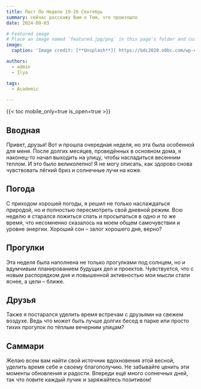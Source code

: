 ```yaml
---
title: Пост По Неделе 19-26 Сентябрь
summary: cейчас расскажу Вам о Том, что произошло
date: 2024-09-03

# Featured image
# Place an image named `featured.jpg/png` in this page's folder and customize its options here.
image:
  caption: 'Image credit: [**Unsplash**]( https://bdc2020.o0bc.com/wp-content/uploads/2021/07/Boston-Weather-60eb52697f47c-768x432.jpg?width=800)'

authors:
  - admin
  - Ilya

tags:
  - Academic
  
---
```



{{< toc mobile_only=true is_open=true >}}


## Вводная

Привет, друзья! Вот и прошла очередная неделя, но эта была особенной для меня. После долгих месяцев, проведённых в основном дома, я наконец-то начал выходить на улицу, чтобы насладиться весенним теплом. И это было великолепно! Я не могу описать, как здорово снова чувствовать лёгкий бриз и солнечные лучи на коже.

## Погода

С приходом хорошей погоды, я решил не только наслаждаться природой, но и полностью пересмотреть свой дневной режим. Всю неделю я старался ложиться спать и просыпаться в одно и то же время, что несомненно сказалось на моем общем самочувствии и уровне энергии. Хороший сон – залог хорошего дня, верно?

## Прогулки

Эта неделя была наполнена не только прогулками под солнцем, но и вдумчивым планированием будущих дел и проектов. Чувствуется, что с новым распорядком дня и повышенной активностью мои мысли стали яснее, а цели – ближе.

## Друзья

Также я постарался уделить время встречам с друзьями на свежем воздухе. Ведь что может быть лучше долгих бесед в парке или просто тихих прогулок по тёплым вечерним улицам?

## Саммари

Желаю всем вам найти свой источник вдохновения этой весной, уделить время себе и своему благополучию. Не забывайте ценить эти моменты обновления и радости. Впереди ещё много солнечных дней, так что ловите каждый лучик и заряжайтесь позитивом! 
